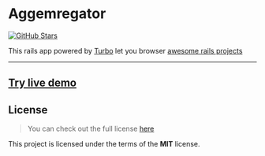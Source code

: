 Aggemregator
============
[![GitHub Stars](https://github.com/pprencel/Aggemregator/actions/workflows/main.yaml/badge.svg?branch=main)](https://github.com/pprencel/Aggemregator/actions/workflows/main.yaml)

This rails app powered by [Turbo](https://turbo.hotwired.dev/) let you browser [awesome rails projects](https://github.com/asyraffff/Open-Source-Ruby-and-Rails-Apps)

----
[Try live demo](https://aggem.bieda.it/)
---
## License
>You can check out the full license [here](https://github.com/IgorAntun/node-chat/blob/master/LICENSE)

This project is licensed under the terms of the **MIT** license.
